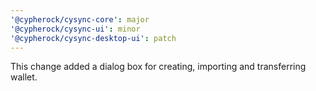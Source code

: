 ```yaml
---
'@cypherock/cysync-core': major
'@cypherock/cysync-ui': minor
'@cypherock/cysync-desktop-ui': patch
---
```


This change added a dialog box for creating, importing and transferring wallet.
